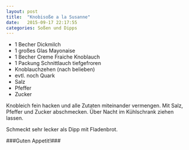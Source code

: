 ```yaml
---
layout: post
title:  "Knobisoße a la Susanne"
date:   2015-09-17 22:17:55
categories: Soßen und Dipps
---
```


* 1 Becher Dickmilch
* 1 großes Glas Mayonaise
* 1 Becher Creme Fraiche Knoblauch
* 1 Packung Schnittlauch tiefgefroren
* Knoblauchzehen (nach belieben)
* evtl. noch Quark
* Salz
* Pfeffer
* Zucker

Knobleich fein hacken und alle Zutaten miteinander vermengen. Mit Salz, Pfeffer und Zucker abschmecken.
Über Nacht im Kühlschrank ziehen lassen.

Schmeckt sehr lecker als Dipp mit Fladenbrot.


###Guten Appetit!###